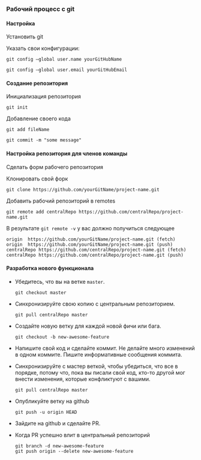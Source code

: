 ### Рабочий процесс с git



#### Настройка

Установить git

Указать свои конфигурации:

`git config —global user.name yourGitHubName`

`git config —global user.email yourGitHubEmail`



#### Создание репозитория

Инициализация репозитория

`git init`

Добавление своего кода

 `git add fileName`

`git commit -m "some message"`



#### Настройка репозитория для членов команды

Сделать форм рабочего репозитория

Клонировать свой форк

`git clone https://github.com/yourGitName/project-name.git`



Добавить рабочий репозиторий в remotes

`git remote add centralRepo https://github.com/centralRepo/project-name.git`



В результате `git remote -v` у вас должно получиться следующее

```
origin	https://github.com/yourGitName/project-name.git (fetch)
origin	https://github.com/yourGitName/project-name.git (push)
centralRepo	https://github.com/centralRepo/project-name.git (fetch)
centralRepo	https://github.com/centralRepo/project-name.git (push)
```



#### Разработка нового функционала

- Убедитесь, что вы на ветке `master`.

  `git checkout master`


- Синхронизируйте свою копию с центральным репозиторием.

  `git pull centralRepo master`


- Создайте новую ветку для каждой новой фичи или бага.

  `git checkout -b new-awesome-feature`


- Напишите свой код и сделайте коммит. Не делайте много изменений в одном коммите. Пишите информативные сообщения коммита.

- Синхронизируйте с мастер веткой, чтобы убедиться, что все в порядке, потому что, пока вы писали свой код, кто-то другой мог внести изменения, которые конфликтуют с вашими.

  `git pull centralRepo master`

- Опубликуйте ветку на github

  `git push -u origin HEAD`

- Зайдите на github и сделайте PR.

- Когда PR успешно влит в центральный репозиторий

  ```
  git branch -d new-awesome-feature
  git push origin --delete new-awesome-feature

  ```

  ​
